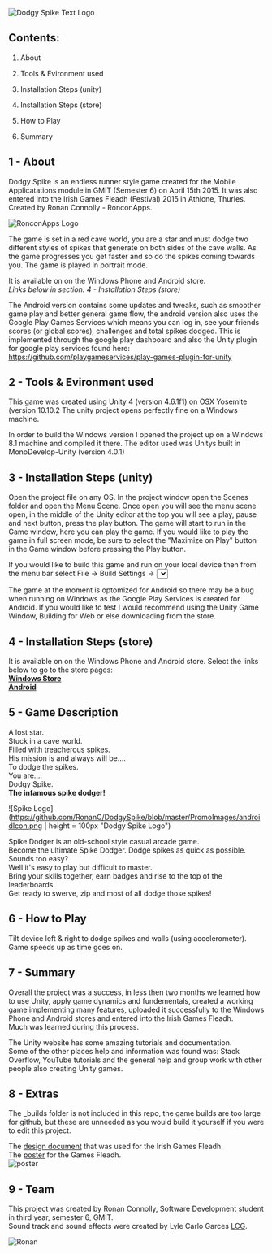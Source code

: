 ![Dodgy Spike Text Logo](https://github.com/RonanC/DodgySpike/blob/master/PromoImages/Dodgy-Spike-Logo3.png "Dodgy Spike")

Contents:
---------
1. About

2. Tools & Evironment used

3. Installation Steps (unity)

4. Installation Steps (store)

5. How to Play

6. Summary


1 - About
---------
Dodgy Spike is an endless runner style game created for the Mobile Applicatations module in GMIT (Semester 6) on April 15th 2015.
It was also entered into the Irish Games Fleadh (Festival) 2015 in Athlone, Thurles.
Created by Ronan Connolly - RonconApps.

![RonconApps Logo](https://github.com/RonanC/DodgySpike/blob/master/PromoImages/LogoSquareF.png "RonconApps")

The game is set in a red cave world, you are a star and must dodge two different styles of spikes that generate on both sides of the cave walls.
As the game progresses you get faster and so do the spikes coming towards you.
The game is played in portrait mode.

It is available on on the Windows Phone and Android store.  
*Links below in section: 4 - Installation Steps (store)*

The Android version contains some updates and tweaks, such as smoother game play and better general game flow, the android version also uses the Google Play Games Services which means you can log in, see your friends scores (or global scores), challenges and total spikes dodged.
This is implemented through the google play dashboard and also the Unity plugin for google play services found here: 
https://github.com/playgameservices/play-games-plugin-for-unity


2 - Tools & Evironment used
---------------------------
This game was created using Unity 4 (version 4.6.1f1) on OSX Yosemite (version 10.10.2
The unity project opens perfectly fine on a Windows machine.

In order to build the Windows version I opened the project up on a Windows 8.1 machine and compiled it there.
The editor used was Unitys built in MonoDevelop-Unity (version 4.0.1)


3 - Installation Steps (unity)
-----------------------------
Open the project file on any OS.
In the project window open the Scenes folder and open the Menu Scene.
Once open you will see the menu scene open, in the middle of the Unity editor at the top you will see a play, pause and next button, press the play button.
The game will start to run in the Game window, here you can play the game.
If you would like to play the game in full screen mode, be sure to select the "Maximize on Play" button in the Game window before pressing the Play button.

If you would like to build this game and run on your local device then from the menu bar select File -> Build Settings -> <Select Platform> -> Switch Platform -> Build And Run
When you switch the platform the keystore and password that you use for the store gets removed (this is okay as this key should be kept somewhere safe).

The game at the moment is optomized for Android so there may be a bug when running on Windows as the Google Play Services is created for Android.
If you would like to test I would recommend using the Unity Game Window, Building for Web or else downloading from the store.

4 - Installation Steps (store)
-----------------------------
It is available on on the Windows Phone and Android store.
Select the links below to go to the store pages:  
[**Windows Store**](https://www.windowsphone.com/en-ie/store/app/dodgy-spike/64b32eaf-42c3-48ac-ae5$)  
[**Android**](https://play.google.com/store/apps/details?id=com.Roncon.DodgySpike&hl=en)

5 - Game Description
--------------------
A lost star.  
Stuck in a cave world.  
Filled with treacherous spikes.  
His mission is and always will be....  
To dodge the spikes.  
You are....  
Dodgy Spike.  
**The infamous spike dodger!**

![Spike Logo](https://github.com/RonanC/DodgySpike/blob/master/PromoImages/androidIcon.png | height = 100px "Dodgy Spike Logo")

Spike Dodger is an old-school style casual arcade game.  
Become the ultimate Spike Dodger. 
Dodge spikes as quick as possible.  
Sounds too easy?  
Well it's easy to play but difficult to master.  
Bring your skills together, earn badges and rise to the top of the leaderboards.  
Get ready to swerve, zip and most of all dodge those spikes!

6 - How to Play
---------------
Tilt device left & right to dodge spikes and walls (using accelerometer).  
Game speeds up as time goes on.

7 - Summary
-----------
Overall the project was a success, in less then two months we learned how to use Unity, apply game dynamics and fundementals, created a working game implementing many features, uploaded it successfully to the Windows Phone and Android stores and entered into the Irish Games Fleadh.  
Much was learned during this process.  

The Unity website has some amazing tutorials and documentation.  
Some of the other places help and information was found was: Stack Overflow, YouTube tutorials and the general help and group work with other people also creating Unity games.  

8 - Extras
----------
The _builds folder is not included in this repo, the game builds are too large for github, but these are unneeded as you would build it yourself if you were to edit this project.

The [design document]() that was used for the Irish Games Fleadh.  
The [poster](https://github.com/RonanC/DodgySpike/blob/master/PromoImages/Dodgy-Spike-Poster-.png) for the Games Fleadh.  
![poster](https://github.com/RonanC/DodgySpike/blob/master/PromoImages/Dodgy-Spike-Poster-.png "Poster")

9 - Team
--------
This project was created by Ronan Connolly, Software Development student in third year, semester 6, GMIT.  
Sound track and sound effects were created by Lyle Carlo Garces [LCG](https://soundcloud.com/lcgmusic).

![Ronan](http://s.gravatar.com/avatar/62613a68a027e5027ae10a21c3282673?s=80 "Ronan")
